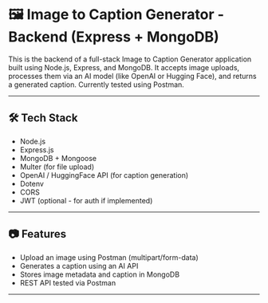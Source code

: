 # 🖼️ Image to Caption Generator - Backend (Express + MongoDB)

This is the backend of a full-stack Image to Caption Generator application built using Node.js, Express, and MongoDB. It accepts image uploads, processes them via an AI model (like OpenAI or Hugging Face), and returns a generated caption. Currently tested using Postman.

---

## 🛠️ Tech Stack

- Node.js  
- Express.js  
- MongoDB + Mongoose  
- Multer (for file upload)  
- OpenAI / HuggingFace API (for caption generation)  
- Dotenv  
- CORS  
- JWT (optional - for auth if implemented)

---

## 📷 Features

- Upload an image using Postman (multipart/form-data)
- Generates a caption using an AI API
- Stores image metadata and caption in MongoDB
- REST API tested via Postman

---

